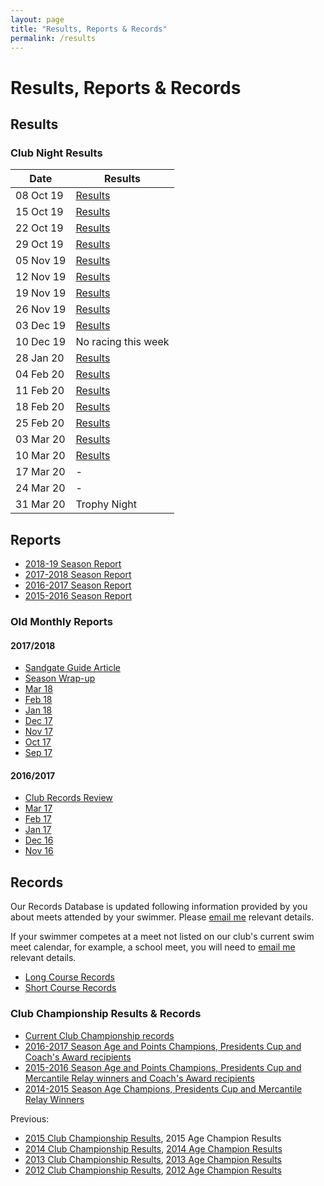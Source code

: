 ```yaml
---
layout: page
title: "Results, Reports & Records"
permalink: /results
---
```

# Results, Reports & Records
## Results
### Club Night Results

**Date** | **Results**
--- | ---
08 Oct 19 | [Results](files/results/ClubNight-2019-10-08.pdf)
15 Oct 19 | [Results](files/results/ClubNight-2019-10-15.pdf)
22 Oct 19 | [Results](files/results/ClubNight-2019-10-22.pdf)
29 Oct 19 | [Results](files/results/ClubNight-2019-10-29.pdf)
05 Nov 19 | [Results](files/results/ClubNight-2019-11-05.pdf)
12 Nov 19 | [Results](files/results/ClubNight-2019-11-12.pdf)
19 Nov 19 | [Results](files/results/ClubNight-2019-11-19.pdf)
26 Nov 19 | [Results](files/results/ClubNight-2019-11-26.pdf)
03 Dec 19 | [Results](files/results/ClubNight-2019-12-03.pdf)
10 Dec 19 | No racing this week 	 
28 Jan 20 | [Results](files/results/ClubNight-2020-01-28.pdf)	 
04 Feb 20 | [Results](files/results/ClubNight-2020-02-04.pdf)	
11 Feb 20 | [Results](files/results/ClubNight-2020-02-11.pdf)	
18 Feb 20 | [Results](files/results/ClubNight-2020-02-18.pdf)	 
25 Feb 20 | [Results](files/results/ClubNight-2020-02-25.pdf)	 
03 Mar 20 | [Results](files/results/ClubNight-2020-03-03.pdf)
10 Mar 20 | [Results](files/results/ClubNight-2020-03-10.pdf)
17 Mar 20 | -
24 Mar 20 | -
31 Mar 20 | Trophy Night

## Reports
* [2018-19 Season Report](files/reports/2018-19-Season-Report.pdf)
* [2017-2018 Season Report](files/reports/2017-2018-Season-Report.pdf)
* [2016-2017 Season Report](files/reports/2016-2017-Season-Report.pdf)
* [2015-2016 Season Report](files/reports/2015-2016-Season-Report.pdf)

### Old Monthly Reports
#### 2017/2018
* [Sandgate Guide Article](https://www.sandgate.com.au/news/660-club-laps-the-competition)
* [Season Wrap-up](files/reports/2017-2018-Season-Wrap-up.pdf)
* [Mar 18](files/reports/2018-Mar.pdf)
* [Feb 18](files/reports/2018-Feb.pdf)
* [Jan 18](files/reports/2018-Jan.pdf)
* [Dec 17](files/reports/2017-Dec.pdf)
* [Nov 17](files/reports/2017-Nov.pdf)
* [Oct 17](files/reports/2017-Oct.pdf)
* [Sep 17](files/reports/2017-Sep.pdf)

#### 2016/2017
* [Club Records Review](files/reports/2017-Records-review.pdf)
* [Mar 17](files/reports/2017-Mar.pdf)
* [Feb 17](files/reports/2017-Feb.pdf)
* [Jan 17](files/reports/2017-Jan.pdf)
* [Dec 16](files/reports/2016-Dec.pdf)
* [Nov 16](files/reports/2016-Nov.pdf)


## Records
Our Records Database is updated following information provided by you about meets attended by your swimmer. Please [email me](nominations_sandswim@bigpond.com) relevant details.

If your swimmer competes at a meet not listed on our club's current swim meet calendar, for example, a school meet, you will need to [email me](nominations_sandswim@bigpond.com) relevant details.

* [Long Course Records](files/results/Records-longocourse-2019-03-20.pdf)
* [Short Course Records](files/results/Records-shortcourse-2019-03-26.pdf)

### Club Championship Results & Records

* [Current Club Championship records](files/results/ClubChampionships-2019-03-26.pdf)
* [2016-2017 Season Age and Points Champions, Presidents Cup and Coach's Award recipients](files/results/ClubChampions-2017.pdf)
* [2015-2016 Season Age and Points Champions, Presidents Cup and Mercantile Relay winners and Coach's Award recipients](files/results/ClubChampions-2016.pdf)
* [2014-2015 Season Age Champions, Presidents Cup and Mercantile Relay Winners](files/results/ClubChampions-2015.pdf)

Previous: 

* [2015 Club Championship Results](files/results/ClubChampionshipResults-2015.pdf),  2015 Age Champion Results
* [2014 Club Championship Results](files/results/ClubChampionshipResults-2014.pdf),  [2014 Age Champion Results](files/results/ClubAgeChampions-2014.pdf)
* [2013 Club Championship Results](files/results/ClubChampionshipResults-2013.pdf),  [2013 Age Champion Results](files/results/ClubAgeChampions-2013.pdf)
* [2012 Club Championship Results](files/results/ClubChampionshipResults-2012.pdf),  [2012 Age Champion Results](files/results/ClubAgeChampions-2012.pdf)
